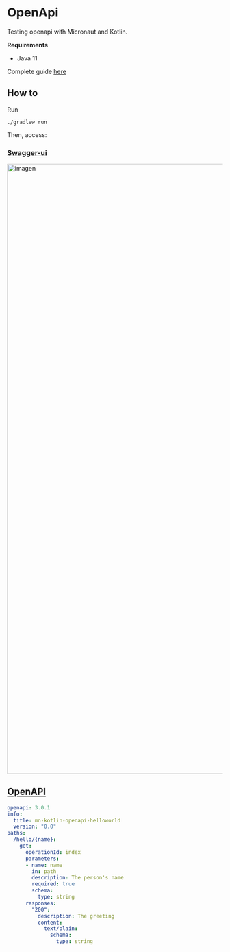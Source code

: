 # OpenApi

Testing openapi with Micronaut and Kotlin.

**Requirements**

* Java 11

Complete guide [here](https://micronaut-projects.github.io/micronaut-openapi/latest/guide/)


## How to

Run

```
./gradlew run
```

Then, access:

### [Swagger-ui](http://localhost:8080/swagger/views/swagger-ui/#)

<img width="1423" alt="imagen" src="https://user-images.githubusercontent.com/9255997/194904998-e6b54812-2ffa-492c-9930-f745c72a20bf.png">

## [OpenAPI](http://localhost:8080/swagger/mn-kotlin-openapi-helloworld-0.0.yml)

```yaml
openapi: 3.0.1
info:
  title: mn-kotlin-openapi-helloworld
  version: "0.0"
paths:
  /hello/{name}:
    get:
      operationId: index
      parameters:
      - name: name
        in: path
        description: The person's name
        required: true
        schema:
          type: string
      responses:
        "200":
          description: The greeting
          content:
            text/plain:
              schema:
                type: string

```
